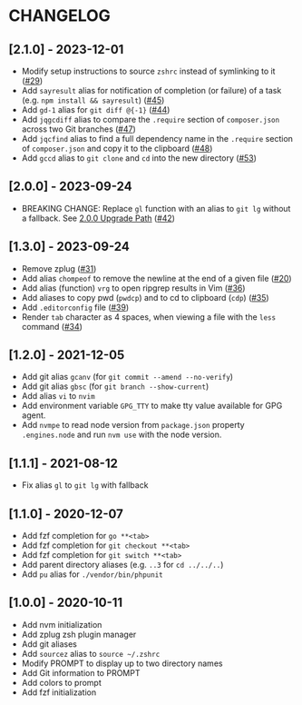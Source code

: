 # CHANGELOG

## [2.1.0] - 2023-12-01

- Modify setup instructions to source `zshrc` instead of symlinking to it ([#29](https://github.com/salcode/salcode-zsh/issues/29))
- Add `sayresult` alias for notification of completion (or failure) of a task (e.g. `npm install && sayresult`) ([#45](https://github.com/salcode/salcode-zsh/issues/45))
- Add `gd-1` alias for `git diff @{-1}` ([#44](https://github.com/salcode/salcode-zsh/issues/44))
- Add `jqgcdiff` alias to compare the `.require` section of `composer.json` across two Git branches ([#47](https://github.com/salcode/salcode-zsh/issues/47))
- Add `jqcfind` alias to find a full dependency name in the `.require` section of `composer.json` and copy it to the clipboard ([#48](https://github.com/salcode/salcode-zsh/issues/48))
- Add `gccd` alias to `git clone` and `cd` into the new directory ([#53](https://github.com/salcode/salcode-zsh/issues/53))

## [2.0.0] - 2023-09-24

- BREAKING CHANGE: Replace `gl` function with an alias to `git lg` without a fallback.
  See [2.0.0 Upgrade Path](https://github.com/salcode/salcode-zsh/wiki/Upgrade-Paths-for-Breaking-Releases#200) ([#42](https://github.com/salcode/salcode-zsh/issues/42))

## [1.3.0] - 2023-09-24

- Remove zplug ([#31](https://github.com/salcode/salcode-zsh/issues/31))
- Add alias `chompeof` to remove the newline at the end of a given file ([#20](https://github.com/salcode/salcode-zsh/issues/20))
- Add alias (function) `vrg` to open ripgrep results in Vim ([#36](https://github.com/salcode/salcode-zsh/issues/36))
- Add aliases to copy pwd (`pwdcp`) and to cd to clipboard (`cdp`) ([#35](https://github.com/salcode/salcode-zsh/issues/35))
- Add `.editorconfig` file ([#39](https://github.com/salcode/salcode-zsh/issues/39))
- Render `tab` character as 4 spaces, when viewing a file with the `less` command ([#34](https://github.com/salcode/salcode-zsh/issues/34))

## [1.2.0] - 2021-12-05

- Add git alias `gcanv` (for `git commit --amend --no-verify`)
- Add git alias `gbsc` (for `git branch --show-current`)
- Add alias `vi` to `nvim`
- Add environment variable `GPG_TTY` to make tty value available for GPG agent.
- Add `nvmpe` to read node version from `package.json` property `.engines.node` and run `nvm use` with the node version.

## [1.1.1] - 2021-08-12

- Fix alias `gl` to `git lg` with fallback

## [1.1.0] - 2020-12-07

- Add fzf completion for `go **<tab>`
- Add fzf completion for `git checkout **<tab>`
- Add fzf completion for `git switch **<tab>`
- Add parent directory aliases (e.g. `..3` for `cd ../../..`)
- Add `pu` alias for `./vendor/bin/phpunit`

## [1.0.0] - 2020-10-11

- Add nvm initialization
- Add zplug zsh plugin manager
- Add git aliases
- Add `sourcez` alias to `source ~/.zshrc`
- Modify PROMPT to display up to two directory names
- Add Git information to PROMPT
- Add colors to prompt
- Add fzf initialization
